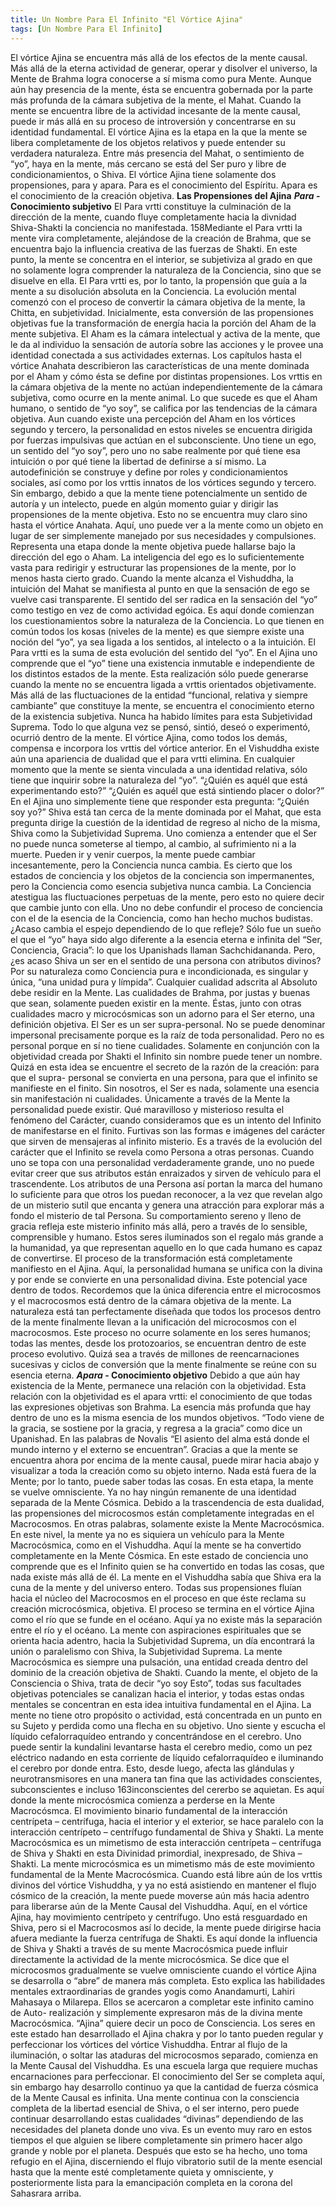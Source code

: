 ```yaml
---
title: Un Nombre Para El Infinito "El Vórtice Ajina"
tags: [Un Nombre Para El Infinito]
---
```

El vórtice Ajina se encuentra más allá de los
efectos de la mente causal. Más allá de la eterna
actividad de generar, operar y disolver el universo, la
Mente de Brahma logra conocerse a sí misma como pura
Mente. Aunque aún hay presencia de la mente, ésta se
encuentra gobernada por la parte más profunda de la
cámara subjetiva de la mente, el Mahat. Cuando la mente
se encuentra libre de la actividad incesante de la mente
causal, puede ir más allá en su proceso de introversión y
concentrarse en su identidad fundamental. El vórtice Ajina
es la etapa en la que la mente se libera completamente
de los objetos relativos y puede entender su verdadera
naturaleza. Entre más presencia del Mahat, o sentimiento
de “yo”, haya en la mente, más cercano se está del Ser
puro y libre de condicionamientos, o Shiva.
El vórtice Ajina tiene solamente dos propensiones,
para y apara. Para es el conocimiento del Espíritu. Apara
es el conocimiento de la creación objetiva.
<strong>Las Propensiones del Ajina</strong>
<strong><em>Para</em> - Conocimiento subjetivo</strong>
El Para vrtti constituye la culminación de la
dirección de la mente, cuando fluye completamente hacia
la divnidad Shiva-Shakti la conciencia no manifestada.
158Mediante el Para vrtti la mente vira completamente,
alejándose de la creación de Brahma, que se encuentra
bajo la influencia creativa de las fuerzas de Shakti. En
este punto, la mente se concentra en el interior, se
subjetiviza al grado en que no solamente logra
comprender la naturaleza de la Conciencia, sino que se
disuelve en ella. El Para vrtti es, por lo tanto, la
propensión que guía a la mente a su disolución absoluta
en la Conciencia.
La evolución mental comenzó con el proceso de
convertir la cámara objetiva de la mente, la Chitta, en
subjetividad. Inicialmente, esta conversión de las
propensiones objetivas fue la transformación de energía
hacia la porción del Aham de la mente subjetiva. El Aham
es la cámara intelectual y activa de la mente, que le da al
individuo la sensación de autoría sobre las acciones y le
provee una identidad conectada a sus actividades
externas. Los capítulos hasta el vórtice Anahata
describieron las características de una mente dominada
por el Aham y cómo ésta se define por distintas
propensiones. Los vrttis en la cámara objetiva de la mente
no actúan independientemente de la cámara subjetiva,
como ocurre en la mente animal. Lo que sucede es que el
Aham humano, o sentido de “yo soy”, se califica por las
tendencias de la cámara objetiva. Aun cuando existe una
percepción del Aham en los vórtices segundo y tercero, la
personalidad en estos niveles se encuentra dirigida por
fuerzas impulsivas que actúan en el subconsciente. Uno
tiene un ego, un sentido del “yo soy”, pero uno no sabe
realmente por qué tiene esa intuición o por qué tiene la
libertad de definirse a sí mismo. La autodefinición se
construye y define por roles y condicionamientos sociales,
así como por los vrttis innatos de los vórtices segundo y
tercero. Sin embargo, debido a que la mente tiene
potencialmente un sentido de autoría y un intelecto,
puede en algún momento guiar y dirigir las propensiones
de la mente objetiva. Esto no se encuentra muy claro sino
hasta el vórtice Anahata. Aquí, uno puede ver a la mente
como un objeto en lugar de ser simplemente manejado
por sus necesidades y compulsiones. Representa una
etapa donde la mente objetiva puede hallarse bajo la
dirección del ego o Aham. La inteligencia del ego es lo
suficientemente vasta para redirigir y estructurar las
propensiones de la mente, por lo menos hasta cierto
grado. Cuando la mente alcanza el Vishuddha, la intuición
del Mahat se manifiesta al punto en que la sensación de
ego se vuelve casi transparente. El sentido del ser radica
en la sensación del “yo” como testigo en vez de como
actividad egóica. Es aquí donde comienzan los
cuestionamientos sobre la naturaleza de la Conciencia.
Lo que tienen en común todos los kosas (niveles de
la mente) es que siempre existe una noción del “yo”, ya
sea ligada a los sentidos, al intelecto o a la intuición. El
Para vrtti es la suma de esta evolución del sentido del
“yo”. En el Ajina uno comprende que el “yo” tiene una
existencia inmutable e independiente de los distintos
estados de la mente. Esta realización sólo puede
generarse cuando la mente no se encuentra ligada a
vrttis orientados objetivamente. Más allá de las
fluctuaciones de la entidad “funcional, relativa y siempre
cambiante” que constituye la mente, se encuentra el
conocimiento eterno de la existencia subjetiva. Nunca ha
habido límites para esta Subjetividad Suprema. Todo lo
que alguna vez se pensó, sintió, deseó o experimentó,
ocurrió dentro de la mente.
El vórtice Ajina, como todos los demás, compensa e
incorpora los vrttis del vórtice anterior. En el Vishuddha
existe aún una apariencia de dualidad que el para vrtti
elimina. En cualquier momento que la mente se sienta
vinculada a una identidad relativa, sólo tiene que inquirir
sobre la naturaleza del “yo”. “¿Quién es aquél que está
experimentando esto?” “¿Quién es aquél que está
sintiendo placer o dolor?” En el Ajina uno simplemente
tiene que responder esta pregunta: “¿Quién soy yo?”
Shiva está tan cerca de la mente dominada por el Mahat,
que esta pregunta dirige la cuestión de la identidad de
regreso al nicho de la misma, Shiva como la Subjetividad
Suprema. Uno comienza a entender que el Ser no puede
nunca someterse al tiempo, al cambio, al sufrimiento ni a
la muerte. Pueden ir y venir cuerpos, la mente puede
cambiar incesantemente, pero la Conciencia nunca
cambia. Es cierto que los estados de conciencia y los
objetos de la conciencia son impermanentes, pero la
Conciencia como esencia subjetiva nunca cambia. La
Conciencia atestigua las fluctuaciones perpetuas de la
mente, pero esto no quiere decir que cambie junto con
ella. Uno no debe confundir el proceso de conciencia con
el de la esencia de la Conciencia, como han hecho
muchos budistas. ¿Acaso cambia el espejo dependiendo
de lo que refleje? Sólo fue un sueño el que el “yo” haya
sido algo diferente a la esencia eterna e infinita del “Ser,
Conciencia, Gracia”: lo que los Upanishads llaman
Sachchidananda.
Pero, ¿es acaso Shiva un ser en el sentido de una
persona con atributos divinos? Por su naturaleza como
Conciencia pura e incondicionada, es singular y única,
“una unidad pura y límpida”. Cualquier cualidad adscrita
al Absoluto debe residir en la Mente. Las cualidades de
Brahma, por justas y buenas que sean, solamente pueden
existir en la mente. Éstas, junto con otras cualidades
macro y microcósmicas son un adorno para el Ser eterno,
una definición objetiva.
El Ser es un ser supra-personal. No se puede
denominar impersonal precisamente porque es la raíz de
toda personalidad. Pero no es personal porque en sí no
tiene cualidades. Solamente en conjunción con la
objetividad creada por Shakti el Infinito sin nombre puede
tener un nombre. Quizá en esta idea se encuentre el
secreto de la razón de la creación: para que el supra-
personal se convierta en una persona, para que el infinito
se manifieste en el finito. Sin nosotros, el Ser es nada,
solamente una esencia sin manifestación ni cualidades.
Únicamente a través de la Mente la personalidad puede
existir. Qué maravilloso y misterioso resulta el fenómeno
del Carácter, cuando consideramos que es un intento del
Infinito de manifestarse en el finito. Furtivas son las
formas e imágenes del carácter que sirven de mensajeras
al infinito misterio. Es a través de la evolución del
carácter que el Infinito se revela como Persona a otras
personas. Cuando uno se topa con una personalidad
verdaderamente grande, uno no puede evitar creer que
sus atributos están enraizados y sirven de vehículo para
el trascendente. Los atributos de una Persona así portan
la marca del humano lo suficiente para que otros los
puedan reconocer, a la vez que revelan algo de un
misterio sutil que encanta y genera una atracción para
explorar más a fondo el misterio de tal Persona. Su
comportamiento sereno y lleno de gracia refleja este
misterio infinito más allá, pero a través de lo sensible,
comprensible y humano. Estos seres iluminados son el
regalo más grande a la humanidad, ya que representan
aquello en lo que cada humano es capaz de convertirse.
El proceso de la transformación está
completamente manifiesto en el Ajina. Aquí, la
personalidad humana se unifica con la divina y por ende
se convierte en una personalidad divina. Este potencial
yace dentro de todos. Recordemos que la única diferencia
entre el microcosmos y el macrocosmos está dentro de la
cámara objetiva de la mente. La naturaleza está tan
perfectamente diseñada que todos los procesos dentro de
la mente finalmente llevan a la unificación del
microcosmos con el macrocosmos. Este proceso no ocurre
solamente en los seres humanos; todas las mentes, desde
los protozoarios, se encuentran dentro de este proceso
evolutivo. Quizá sea a través de millones de
reencarnaciones sucesivas y ciclos de conversión que la
mente finalmente se reúne con su esencia eterna.
<strong><em>Apara</em> - Conocimiento objetivo</strong>
Debido a que aún hay existencia de la Mente,
permanece una relación con la objetividad. Esta relación
con la objetividad es el apara vrtti: el conocimiento de
que todas las expresiones objetivas son Brahma. La
esencia más profunda que hay dentro de uno es la misma
esencia de los mundos objetivos. “Todo viene de la gracia,
se sostiene por la gracia, y regresa a la gracia” como dice
un Upanishad. En las palabras de Novalis “El asiento del
alma está donde el mundo interno y el externo se
encuentran”.
Gracias a que la mente se encuentra ahora por
encima de la mente causal, puede mirar hacia abajo y
visualizar a toda la creación como su objeto interno. Nada
está fuera de la Mente; por lo tanto, puede saber todas
las cosas. En esta etapa, la mente se vuelve omnisciente.
Ya no hay ningún remanente de una identidad separada
de la Mente Cósmica. Debido a la trascendencia de esta
dualidad, las propensiones del microcosmos están
completamente integradas en el Macrocosmos. En otras
palabras, solamente existe la Mente Macrocósmica. En
este nivel, la mente ya no es siquiera un vehículo para la
Mente Macrocósmica, como en el Vishuddha. Aquí la
mente se ha convertido completamente en la Mente
Cósmica. En este estado de conciencia uno comprende
que es el Infinito quien se ha convertido en todas las
cosas, que nada existe más allá de él. La mente en el
Vishuddha sabía que Shiva era la cuna de la mente y del
universo entero. Todas sus propensiones fluían hacia el
núcleo del Macrocosmos en el proceso en que éste
reclama su creación microcósmica, objetiva. El proceso se
termina en el vórtice Ajina como el río que se funde en el
océano. Aquí ya no existe más la separación entre el río y
el océano.
La mente con aspiraciones espirituales que se
orienta hacia adentro, hacia la Subjetividad Suprema, un
día encontrará la unión o paralelismo con Shiva, la
Subjetividad Suprema. La mente Macrocósmica es
siempre una pulsación, una entidad creada dentro del
dominio de la creación objetiva de Shakti. Cuando la
mente, el objeto de la Consciencia o Shiva, trata de decir
“yo soy Esto”, todas sus facultades objetivas potenciales
se canalizan hacia el interior, y todas estas ondas
mentales se concentran en esta idea intuitiva
fundamental en el Ajina. La mente no tiene otro propósito
o actividad, está concentrada en un punto en su Sujeto y
perdida como una flecha en su objetivo. Uno siente y
escucha el líquido cefalorraquídeo entrando y
concentrándose en el cerebro. Uno puede sentir la
kundalini levantarse hasta el cerebro medio, como un pez
eléctrico nadando en esta corriente de líquido
cefalorraquídeo e iluminando el cerebro por donde entra.
Esto, desde luego, afecta las glándulas y
neurotransmisores en una manera tan fina que las
actividades conscientes, subconscientes e incluso
163inconscientes del cererbo se aquietan. Es aquí donde la
mente microcósmica comienza a perderse en la Mente
Macrocósmca. El movimiento binario fundamental de la
interacción centrípeta – centrífuga, hacia el interior y el
exterior, se hace paralelo con la interacción centrípeto –
centrífugo fundamental de Shiva y Shakti.
La mente Macrocósmica es un mimetismo de esta
interacción centrípeta – centrífuga de Shiva y Shakti en
esta Divinidad primordial, inexpresado, de Shiva – Shakti.
La mente microcósmica es un mimetismo más de este
movimiento fundamental de la Mente Macrocósmica.
Cuando está libre aún de los vrttis divinos del vórtice
Vishuddha, y ya no está asistiendo en mantener el flujo
cósmico de la creación, la mente puede moverse aún más
hacia adentro para liberarse aún de la Mente Causal del
Vishuddha. Aquí, en el vórtice Ajina, hay movimiento
centrípeto y centrífugo. Uno está resguardado en Shiva,
pero si el Macrocosmos así lo decide, la mente puede
dirigirse hacia afuera mediante la fuerza centrífuga de
Shakti. Es aquí donde la influencia de Shiva y Shakti a
través de su mente Macrocósmica puede influir
directamente la actividad de la mente microcósmica. Se
dice que el microcosmos gradualmente se vuelve
omnisciente cuando el vórtice Ajina se desarrolla o “abre”
de manera más completa. Esto explica las habilidades
mentales extraordinarias de grandes yogis como
Anandamurti, Lahiri Mahasaya o Milarepa. Ellos se
acercaron a completar este infinito camino de Auto-
realización y simplemente expresaron más de la divina
mente Macrocósmica. “Ajina” quiere decir un poco de
Consciencia. Los seres en este estado han desarrollado el
Ajina chakra y por lo tanto pueden regular y perfeccionar
los vórtices del vórtice Vishuddha.
Entrar al flujo de la iluminación, o soltar las
ataduras del microcosmos separado, comienza en la
Mente Causal del Vishuddha. Es una escuela larga que
requiere muchas encarnaciones para perfeccionar. El
conocimiento del Ser se completa aquí, sin embargo hay
desarrollo continuo ya que la cantidad de fuerza cósmica
de la Mente Causal es infinita. Una mente continua con la
consciencia completa de la libertad esencial de Shiva, o el
ser interno, pero puede continuar desarrollando estas
cualidades “divinas” dependiendo de las necesidades del
planeta donde uno viva. Es un evento muy raro en estos
tiempos el que alguien se libere completamente sin
primero hacer algo grande y noble por el planeta.
Después que esto se ha hecho, uno toma refugio en el
Ajina, discerniendo el flujo vibratorio sutil de la mente
esencial hasta que la mente esté completamente quieta y
omnisciente, y posteriormente lista para la emancipación
completa en la corona del Sahasrara arriba.
